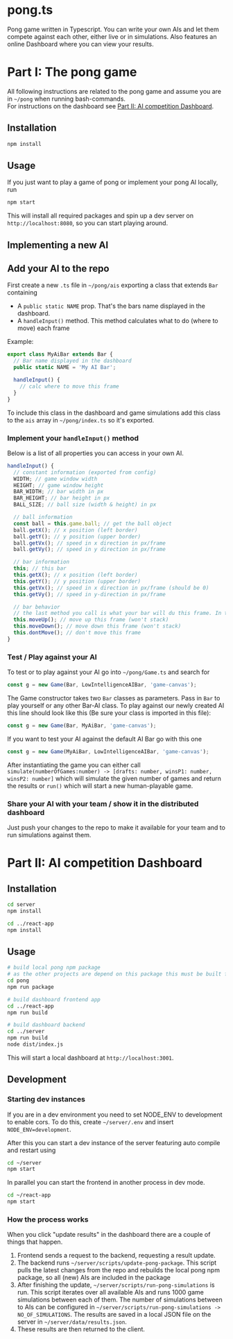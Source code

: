 # pong.ts

Pong game written in Typescript. You can write your own AIs and let them compete against each other, either live or in simulations. Also features an online Dashboard where you can view your results.

# Part I: The pong game

All following instructions are related to the pong game and assume you are in `~/pong` when running bash-commands.  
For instructions on the dashboard see [Part II: AI competition Dashboard](#part-ii-ai-competition-dashboard).

## Installation

```bash
npm install
```

## Usage

If you just want to play a game of pong or implement your pong AI locally, run

```bash
npm start
```

This will install all required packages and spin up a dev server on `http://localhost:8080`, so you can start playing around.

## Implementing a new AI

## Add your AI to the repo

First create a new `.ts` file in `~/pong/ais` exporting a class that extends `Bar` containing

- A `public static NAME` prop. That's the bars name displayed in the dashboard.
- A `handleInput()` method. This method calculates what to do (where to move) each frame

Example:

```ts
export class MyAiBar extends Bar {
  // Bar name displayed in the dashboard
  public static NAME = 'My AI Bar';

  handleInput() {
    // calc where to move this frame
  }
}
```

To include this class in the dashboard and game simulations add this class to the `ais` array in `~/pong/index.ts` so it's exported.

### Implement your `handleInput()` method

Below is a list of all properties you can access in your own AI.

```ts
handleInput() {
  // constant information (exported from config)
  WIDTH; // game window width
  HEIGHT; // game window height
  BAR_WIDTH; // bar width in px
  BAR_HEIGHT; // bar height in px
  BALL_SIZE; // ball size (width & height) in px

  // ball information
  const ball = this.game.ball; // get the ball object
  ball.getX(); // x position (left border)
  ball.getY(); // y position (upper border)
  ball.getVx(); // speed in x direction in px/frame
  ball.getVy(); // speed in y direction in px/frame

  // bar information
  this; // this bar
  this.getX(); // x position (left border)
  this.getY(); // y position (upper border)
  this.getVx(); // speed in x direction in px/frame (should be 0)
  this.getVy(); // speed in y-direction in px/frame

  // bar behavior
  // the last method you call is what your bar will du this frame. In this example the bar won't move
  this.moveUp(); // move up this frame (won't stack)
  this.moveDown(); // move down this frame (won't stack)
  this.dontMove(); // don't move this frame
}
```

### Test / Play against your AI

To test or to play against your AI go into `~/pong/Game.ts` and search for

```ts
const g = new Game(Bar, LowIntelligenceAIBar, 'game-canvas');
```

The Game constructor takes two `Bar` classes as parameters. Pass in `Bar` to play yourself or any other Bar-AI class. To play against our newly created AI this line should look like this (Be sure your class is imported in this file):

```ts
const g = new Game(Bar, MyAiBar, 'game-canvas');
```

If you want to test your AI against the default AI Bar go with this one

```ts
const g = new Game(MyAiBar, LowIntelligenceAIBar, 'game-canvas');
```

After instantiating the game you can either call `simulate(numberOfGames:number) -> [drafts: number, winsP1: number, winsP2: number]` which will simulate the given number of games and return the results or `run()` which will start a new human-playable game.

### Share your AI with your team / show it in the distributed dashboard

Just push your changes to the repo to make it available for your team and to run simulations against them.

# Part II: AI competition Dashboard

## Installation

```bash
cd server
npm install

cd ../react-app
npm install
```

## Usage

```bash
# build local pong npm package
# as the other projects are depend on this package this must be built first.
cd pong
npm run package

# build dashboard frontend app
cd ../react-app
npm run build

# build dashboard backend
cd ../server
npm run build
node dist/index.js
```

This will start a local dashboard at `http://localhost:3001`.

## Development

### Starting dev instances

If you are in a dev environment you need to set NODE_ENV to development to enable cors. To do this, create `~/server/.env` and insert `NODE_ENV=development`.

After this you can start a dev instance of the server featuring auto compile and restart using

```bash
cd ~/server
npm start
```

In parallel you can start the frontend in another process in dev mode.

```bash
cd ~/react-app
npm start
```

### How the process works

When you click "update results" in the dashboard there are a couple of things that happen.

1. Frontend sends a request to the backend, requesting a result update.
2. The backend runs `~/server/scripts/update-pong-package`. This script pulls the latest changes from the repo and rebuilds the local pong npm package, so all (new) AIs are included in the package
3. After finishing the update, `~/server/scripts/run-pong-simulations` is run. This script iterates over all available AIs and runs 1000 game simulations between each of them. The number of simulations between to AIs can be configured in `~/server/scripts/run-pong-simulations -> NO_OF_SIMULATIONS`. The results are saved in a local JSON file on the server in `~/server/data/results.json`.
4. These results are then returned to the client.
